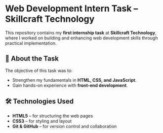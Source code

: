 # Web Development Intern Task – Skillcraft Technology  

This repository contains my **first internship task** at **Skillcraft Technology**, where I worked on building and enhancing web development skills through practical implementation.  

## 📌 About the Task  
The objective of this task was to:  
- Strengthen my fundamentals in **HTML, CSS, and JavaScript**.  
- Gain hands-on experience with **front-end development**.  

## 🛠️ Technologies Used  
- **HTML5** – for structuring the web pages  
- **CSS3** – for styling and layout  
- **Git & GitHub** – for version control and collaboration  

